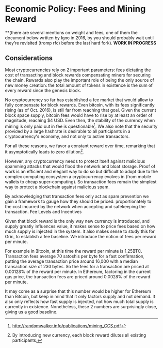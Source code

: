 # Economic Policy: Fees and Mining Reward

**(there are several mentions on weight and fees, one of them the document below written by Igno in 2016, by you should probably wait until they're revisited (tromp rfc) before the last hard fork).
**WORK IN PROGRESS**

## Considerations

Most cryptocurrencies rely on 2 important parameters: fees dictating the cost of transacting and block rewards compensating miners for securing the chain. Rewards also play the important role of being the only source of new money creation: the total amount of tokens in existence is the sum of every reward since the genesis block.

No cryptocurrency so far has established a fee market that would allow to fully compensate for block rewards. Even bitcoin, with its fees significantly rising (as of Oct. 2016), is still far from reaching that goal. Given the current block space supply, bitcoin fees would have to rise by at least an order of magnitude, reaching $4 USD. Even then, the stability of the currency when mining is only paid out in fee is questionable[^1]. We also note that the security provided by a large hashrate is desirable to all participants in a cryptocurrency's economy, and not only to active transactors.

For all these reasons, we favor a constant reward over time, remarking that it asymptotically leads to zero dilution[^2].

However, any cryptocurrency needs to protect itself against malicious spamming attacks that would flood the network and bloat storage. Proof of work is an efficient and elegant way to do so but difficult to adopt due to the complex computing ecosystem a cryptocurrency evolves in (from mobile wallets to cheap super-computing). So transaction fees remain the simplest way to protect a blockchain against malicious spam.

By acknowledging that transaction fees only act as spam prevention we gain a framework to gauge how they should be priced: proportionately to the cost incurred by the network when accepting and safekeeping the transaction.
Fee Levels and Incentives

Given that block reward is the only way new currency is introduced, and supply greatly influences value, it makes sense to price fees based on how much supply is injected in the system. It also makes sense to study this for Grin, to establish a fee baseline. We introduce the notion of fees per reward per minute.

For example in Bitcoin, at this time the reward per minute is 1.25BTC. Transaction fees average 70 satoshis per byte for a fast confirmation, putting the average transaction price around 16,000 with a median transaction size of 230 bytes. So the fees for a transaction are priced at 0.00128% of the reward per minute. In Ethereum, factoring in the current gas price, the transaction fees are priced around 0.0028% of the reward per minute.

It may come as a surprise that this number would be higher for Ethereum than Bitcoin, but keep in mind that it only factors supply and not demand. It also only reflects how fast supply is injected, not how much total supply is currently in existence. Nonetheless, these 2 numbers are surprisingly close, giving us a good baseline.

[^1]: http://randomwalker.info/publications/mining_CCS.pdf
[^2]: By introducing new currency, each block reward dilutes all existing participants,
